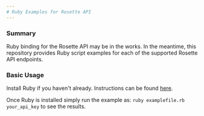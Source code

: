 ```yaml
---
# Ruby Examples for Rosette API
---
```


### Summary
Ruby binding for the Rosette API may be in the works.  In the meantime, this repository provides Ruby script examples for each of the supported Rosette API endpoints.

### Basic Usage

Install Ruby if you haven't already.  Instructions can be found [here](https://www.ruby-lang.org/en/documentation/installation/).

Once Ruby is installed simply run the example as: `ruby examplefile.rb your_api_key` to see the results.
